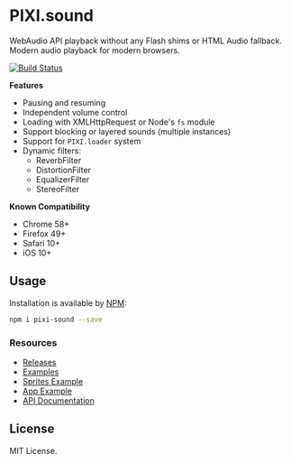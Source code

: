 # PIXI.sound

WebAudio API playback without any Flash shims or HTML Audio fallback. Modern audio playback for modern browsers. 

[![Build Status](https://travis-ci.org/pixijs/pixi-sound.svg?branch=master)](https://travis-ci.org/pixijs/pixi-sound)

**Features**

* Pausing and resuming
* Independent volume control
* Loading with XMLHttpRequest or Node's `fs` module
* Support blocking or layered sounds (multiple instances)
* Support for `PIXI.loader` system
* Dynamic filters:
    * ReverbFilter
    * DistortionFilter
    * EqualizerFilter
    * StereoFilter

**Known Compatibility**

* Chrome 58+
* Firefox 49+
* Safari 10+
* iOS 10+

## Usage

Installation is available by [NPM](https://npmjs.org):

```bash
npm i pixi-sound --save
```

### Resources

* [Releases](https://github.com/pixijs/pixi-sound/releases)
* [Examples](https://pixijs.github.io/pixi-sound/examples/index.html)
* [Sprites Example](https://pixijs.github.io/pixi-sound/examples/sprites.html)
* [App Example](https://pixijs.github.io/pixi-sound/examples/app.html)
* [API Documentation](https://pixijs.github.io/pixi-sound/docs/index.html)

## License

MIT License.
